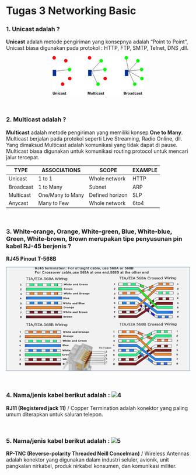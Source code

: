 # Tugas 3 Networking Basic

### 1. Unicast adalah ?
**Unicast** adalah metode pengiriman yang konsepnya adalah “Point to Point”, Unicast biasa digunakan pada protokol : HTTP, FTP, SMTP, Telnet, DNS ,dll.

<p align="center"><img src="images/unicast-broadcast-multicast.jpg" alt="unicast-broadcast-multicast" width="250"/></div></p>

<br>

### 2. Multicast adalah ?
**Multicast** adalah metode pengiriman yang memiliki konsep **One to Many**. Multicast berjalan pada protokol seperti Live Streaming, Radio Online, dll. Yang dimaksud Multicast adalah komunikasi yang tidak dapat di pause. Multicast biasa digunakan untuk komunikasi routing protocol untuk mencari jalur tercepat.

| TYPE      | ASSOCIATIONS     | SCOPE           | EXAMPLE |
|-----------|------------------|-----------------|---------|
| Unicast   | 1 to 1           | Whole network   | HTTP    | 
| Broadcast | 1 to Many        | Subnet          | ARP     |
| Multicast | One/Many to Many | Defined horizon | SLP     |
| Anycast   | Many to Few      | Whole network   | 6to4    |

<br>

### 3. White-orange, Orange, White-green, Blue, White-blue, Green, White-brown, Brown merupakan tipe penyusunan pin kabel RJ-45 berjenis ?
**RJ45 Pinout T-568B**

<p align="center"><img src="images/rj45.jpg" alt="RJ-45" width="650"/></div></p>

<br>

### 4. Nama/jenis kabel berikut adalah : ![4](https://lh3.googleusercontent.com/1Y_mFpjZMy0oi5X5nKgE1NU6TYme0Uz-BXoC1oQ5BETqTQl3h0plXraYwq1EPkcDvzwJ_gCzkv0xDcJV_Sk4is4alH_HSCk1i9KTaruesGocRrAbxZN2pTEWz9Zor06-JKCklmmm)
**RJ11 (Registered jack 11)** / Copper Termination adalah konektor yang paling umum diterapkan untuk saluran telepon.

<br>

### 5. Nama/jenis kabel berikut adalah : ![5](https://lh6.googleusercontent.com/9wpgfqMGdHbzW2dZ0AHsH9fCUHO12N-jx98C9Xd-hFPNMUhYIHxHOqLQNLJY6zx2t02GIawY-3PqNK1ftkRnL9WJ3LQzDxMiM8fL31gDAmcHK_lbMU_tq1eX3tW-pZMhPp7Fw0qN)
**RP-TNC (Reverse-polarity Threaded Neill Concelman)** / Wireless Antennas adalah konektor yang digunakan dalam industri seluler, avionik, unit pangkalan nirkabel, produk nirkabel konsumen, dan komunikasi militer.
